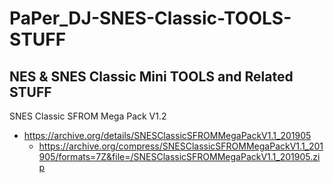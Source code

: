# PaPer_DJ-SNES-Classic-TOOLS-STUFF
NES &amp; SNES Classic Mini TOOLS and Related STUFF
-------------------------------------------------------------


SNES Classic SFROM Mega Pack V1.2
* https://archive.org/details/SNESClassicSFROMMegaPackV1.1_201905
  * https://archive.org/compress/SNESClassicSFROMMegaPackV1.1_201905/formats=7Z&file=/SNESClassicSFROMMegaPackV1.1_201905.zip

